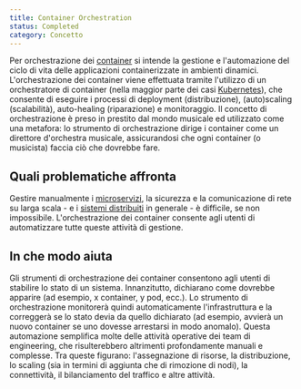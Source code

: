 ```yaml
---
title: Container Orchestration
status: Completed
category: Concetto
---
```



Per orchestrazione dei [container](/it/container/) si intende la gestione e l'automazione del ciclo di vita delle applicazioni containerizzate in ambienti dinamici.
L'orchestrazione dei container viene effettuata tramite l'utilizzo di un orchestratore di container (nella maggior parte dei casi [Kubernetes](/it/kubernetes)), che consente di eseguire i processi di deployment (distribuzione), (auto)scaling (scalabilità), auto-healing (riparazione) e monitoraggio.
Il concetto di orchestrazione è preso in prestito dal mondo musicale ed utilizzato come una metafora:
lo strumento di orchestrazione dirige i container come un direttore d'orchestra musicale, assicurandosi che ogni container (o musicista) faccia ciò che dovrebbe fare.



## Quali problematiche affronta
Gestire manualmente i [microservizi](/it/microservices), la sicurezza e la comunicazione di rete su larga scala - e i [sistemi distribuiti](/it/distributed-systems) in generale - è difficile, se non impossibile.
L'orchestrazione dei container consente agli utenti di automatizzare tutte queste attività di gestione.

## In che modo aiuta
Gli strumenti di orchestrazione dei container consentono agli utenti di stabilire lo stato di un sistema.
Innanzitutto, dichiarano come dovrebbe apparire (ad esempio, x container, y pod, ecc.).
Lo strumento di orchestrazione monitorerà quindi automaticamente l'infrastruttura e la correggerà se lo stato devia da quello dichiarato (ad esempio, avvierà un nuovo container se uno dovesse arrestarsi in modo anomalo).
Questa automazione semplifica molte delle attività operative dei team di engineering, che risulterebbero altrimenti profondamente manuali e complesse. Tra queste figurano: l'assegnazione di risorse, la distribuzione, lo scaling (sia in termini di aggiunta che di rimozione di nodi), la connettività, il bilanciamento del traffico e altre attività.
